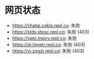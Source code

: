 # 网页状态
- https://chatai.cokio.repl.co: 失败
- https://stds.stpsc.repl.co: 失败 (403)
- https://ypto.tnpyv.repl.co: 失败
- https://qi.limqin.repl.co: 失败 (403)
- https://vi.zogzr.repl.co: 失败 (403)
